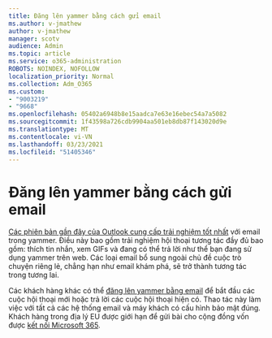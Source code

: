 ```yaml
---
title: Đăng lên yammer bằng cách gửi email
ms.author: v-jmathew
author: v-jmathew
manager: scotv
audience: Admin
ms.topic: article
ms.service: o365-administration
ROBOTS: NOINDEX, NOFOLLOW
localization_priority: Normal
ms.collection: Adm_O365
ms.custom:
- "9003219"
- "9668"
ms.openlocfilehash: 05402a6948b8e15aadca7e63e16ebec54a7a5082
ms.sourcegitcommit: 1f43598a726cdb9904aa501eb8db87f143020d9e
ms.translationtype: MT
ms.contentlocale: vi-VN
ms.lasthandoff: 03/23/2021
ms.locfileid: "51405346"
---
```

# <a name="post-to-yammer-by-sending-an-email-message"></a>Đăng lên yammer bằng cách gửi email

[Các phiên bản gần đây của Outlook cung cấp trải nghiệm tốt nhất](https://support.microsoft.com/office/work-with-yammer-from-outlook-fd695485-225b-410f-b24a-17f971b46b25) với email trong yammer. Điều này bao gồm trải nghiệm hội thoại tương tác đầy đủ bao gồm: thích tin nhắn, xem GIFs và đang có thể trả lời như thể bạn đang sử dụng yammer trên web. Các loại email bổ sung ngoài chủ đề cuộc trò chuyện riêng lẻ, chẳng hạn như email khám phá, sẽ trở thành tương tác trong tương lai.

Các khách hàng khác có thể [đăng lên yammer bằng email](https://support.microsoft.com/office/new-yammer-post-to-yammer-by-sending-an-email-message-830e6825-56f6-4169-a6b9-1b3ca0cdad4d) để bắt đầu các cuộc hội thoại mới hoặc trả lời các cuộc hội thoại hiện có. Thao tác này làm việc với tất cả các hệ thống email và máy khách có cấu hình bảo mật đúng. Khách hàng trong địa lý EU được giới hạn để gửi bài cho cộng đồng vốn được [kết nối Microsoft 365](https://docs.microsoft.com/yammer/manage-yammer-groups/yammer-and-office-365-groups).
